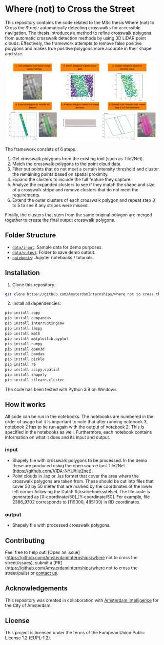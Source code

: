 # Where (not) to Cross the Street

This repository contains the code related to the MSc thesis Where (not) to Cross the Street: automatically detecting crosswalks for accessible navigation. The thesis introduces a method to refine crosswalk polygons from automatic crosswalk detection methods by using 3D LiDAR point clouds. Effectively, the framework attempts to remove false positive polygons and makes true positive polygons more accurate in their shape and size.

![overview](flowchart.png)

The framework consists of 6 steps.

1. Get crosswalk polygons from the existing tool (such as Tile2Net).
2. Match the crosswalk polygons to the point cloud data.
3. Filter out points that do not meet a certain intensity threshold and cluster the remaining points based on spatial proximity.
4. Expand the clusters to include the full feature they capture.
5. Analyze the expanded clusters to see if they match the shape and size of a crosswalk stripe and remove clusters that do not meet the requirements.
6. Extend the outer clusters of each crosswalk polygon and repeat step 3 to 5 to see if any stripes were missed. 

Finally, the clusters that stem from the same original polygon are merged together to create the final output crosswalk polygons.

## Folder Structure

* [`data/input`](./data/input): Sample data for demo purposes. 
* [`data/output`](./data/output): Folder to save demo output. 
* [`notebooks`](./notebooks): Jupyter notebooks / tutorials.

## Installation 

1) Clone this repository:



```bash
git clone https://github.com/AmsterdamInternships/where not to cross the street.git
```




2) Install all dependencies:
    


```bash
pip install copy
pip install geopandas
pip install interruptingcow
pip install laspy
pip install math
pip install matplotlib.pyplot
pip install numpy
pip install open3d
pip install pandas
pip install pickle
pip install re
pip install scipy.spatial
pip install shapely
pip install sklearn.cluster
```

The code has been tested with Python 3.9 on Windows. 

## How it works

All code can be run in the notebooks. The notebooks are numbered in the order of usage but it is important to note that after running notebook 3, notebook 2 has to be run again with the output of notebook 2. This is specified in the notebooks as well. Furthermore, each notebook contains information on what it does and its input and output.

### input
- Shapely file with crosswalk polygons to be processed. In the demo these are produced using the open source tool Tile2Net (https://github.com/VIDA-NYU/tile2net).
- Point clouds in .laz or .las format that cover the area where the crosswalk polygons are taken from. These should be cut into files that cover 50 by 50 meter that are marked by the coordinates of the lower left corner following the Dutch Rijksdriehoeksstelsel. The tile code is generated as [X-coordinate/50]_[Y-coordinate/50]. For example, file 2386_9702 corresponds to (119300, 485100) in RD coordinates.

### output
- Shapely file with processed crosswalk polygons.

## Contributing


Feel free to help out! [Open an issue](https://github.com/AmsterdamInternships/where not to cross the street/issues), submit a [PR](https://github.com/AmsterdamInternships/where not to cross the street/pulls)  or [contact us](https://amsterdamintelligence.com/contact/).


## Acknowledgements


This repository was created in collaboration with [Amsterdam Intelligence](https://amsterdamintelligence.com/) for the City of Amsterdam.


## License 

This project is licensed under the terms of the European Union Public License 1.2 (EUPL-1.2).
